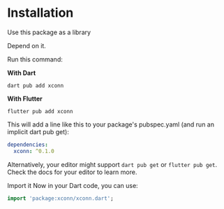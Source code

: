 # Installation
Use this package as a library

Depend on it.

Run this command:

**With Dart**

```shell
dart pub add xconn
```

**With Flutter**

```shell
flutter pub add xconn
```
This will add a line like this to your package's pubspec.yaml (and run an implicit dart pub get):

```yaml
dependencies:
  xconn: ^0.1.0
```

Alternatively, your editor might support `dart pub get` or `flutter pub get`. Check the docs for your editor to learn more.

Import it
Now in your Dart code, you can use:

```dart
import 'package:xconn/xconn.dart';
```
